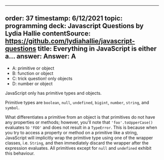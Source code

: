 
---
order: 37
timestamp: 6/12/2021
topic: programming
deck: Javascript Questions by Lydia Hallie
contentSource: https://github.com/lydiahallie/javascript-questions
title: Everything in JavaScript is either a...
answer: Answer: A
---

  

- A: primitive or object
- B: function or object
- C: trick question! only objects
- D: number or object






JavaScript only has primitive types and objects.

Primitive types are `boolean`, `null`, `undefined`, `bigint`, `number`, `string`, and `symbol`.

What differentiates a primitive from an object is that primitives do not have any properties or methods; however, you'll note that `'foo'.toUpperCase()` evaluates to `'FOO'` and does not result in a `TypeError`. This is because when you try to access a property or method on a primitive like a string, JavaScript will implicitly wrap the primitive type using one of the wrapper classes, i.e. `String`, and then immediately discard the wrapper after the expression evaluates. All primitives except for `null` and `undefined` exhibit this behaviour.



